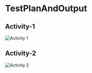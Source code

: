 # TestPlanAndOutput
## Activity-1
![Activity 1](https://user-images.githubusercontent.com/93241506/144457002-f46aa94e-10cb-40c9-9e7e-9782791d2c34.jpeg)
## Activity-2
![Activity 2](https://user-images.githubusercontent.com/93241506/144462532-324a5f6c-647a-496b-a29c-e2851f2c2620.jpeg)
